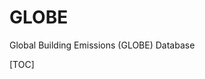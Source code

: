 <script type="text/javascript" src="2html/jquery-3.3.1.min.js"></script>
<script type="text/javascript" src="2html/2html.js"></script>
<link rel="stylesheet" type="text/css" href="2html/style.css">

# **GLOBE**

Global Building Emissions (GLOBE) Database 



<script type="text/javascript" src="//rf.revolvermaps.com/0/0/7.js?i=5vnbozco0jv&amp;m=0&amp;h=256&amp;c=ff0000&amp;r=0" async="async"></script>
[TOC]





